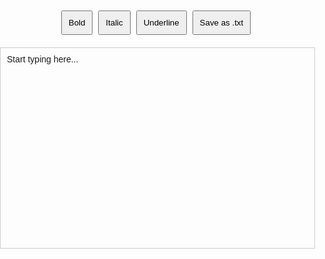 <!DOCTYPE html>
<html lang="en">
<head>
  <meta charset="UTF-8">
  <meta name="viewport" content="width=device-width, initial-scale=1.0">
  <meta name="description" content="Basic Word Processor PWA">
  <meta name="theme-color" content="#000000">
  <link rel="manifest" href="manifest.json">
  <title>Simple Word Processor</title>
  <style>
    body {
      font-family: Arial, sans-serif;
      margin: 0;
      padding: 0;
      text-align: center;
    }
    #toolbar {
      margin: 20px;
    }
    #editor {
      border: 1px solid #ccc;
      padding: 10px;
      min-height: 300px;
      max-width: 800px;
      margin: 20px auto;
      text-align: left;
    }
    button {
      margin-right: 5px;
      padding: 10px;
    }
  </style>
</head>
<body>
  <div id="toolbar">
    <button onclick="document.execCommand('bold', false, '');">Bold</button>
    <button onclick="document.execCommand('italic', false, '');">Italic</button>
    <button onclick="document.execCommand('underline', false, '');">Underline</button>
    <button onclick="downloadTextFile()">Save as .txt</button>
  </div>

  <div id="editor" contenteditable="true">
    Start typing here...
  </div>

  <script>
    // Service Worker Registration
    if ('serviceWorker' in navigator) {
      window.addEventListener('load', () => {
        navigator.serviceWorker.register('service-worker.js').then(registration => {
          console.log('Service Worker registered with scope:', registration.scope);
        }).catch(error => {
          console.log('Service Worker registration failed:', error);
        });
      });
    }

    // Function to download the content as a text file
    function downloadTextFile() {
      const text = document.getElementById('editor').innerText;
      const blob = new Blob([text], { type: 'text/plain' });
      const anchor = document.createElement('a');
      anchor.download = 'document.txt';
      anchor.href = window.URL.createObjectURL(blob);
      anchor.click();
    }
  </script>

  <!-- Service Worker Script -->
  <script id="service-worker-script" type="text/javascript">
    const CACHE_NAME = 'word-processor-cache';
    const urlsToCache = [
      '/',
      '/index.html',
      '/style.css',
      '/app.js'
    ];

    self.addEventListener('install', event => {
      event.waitUntil(
        caches.open(CACHE_NAME)
          .then(cache => {
            return cache.addAll(urlsToCache);
          })
      );
    });

    self.addEventListener('fetch', event => {
      event.respondWith(
        caches.match(event.request)
          .then(response => {
            return response || fetch(event.request);
          })
      );
    });
  </script>

  <!-- Manifest JSON (can be served inline or as a separate file) -->
  <script>
    const manifest = {
      "name": "Simple Word Processor",
      "short_name": "WordProc",
      "start_url": "/index.html",
      "display": "standalone",
      "background_color": "#ffffff",
      "theme_color": "#000000",
      "icons": [
        {
          "src": "icon.png",
          "sizes": "192x192",
          "type": "image/png"
        }
      ]
    };
    const blob = new Blob([JSON.stringify(manifest)], {type: 'application/json'});
    const manifestLink = document.createElement('link');
    manifestLink.rel = 'manifest';
    manifestLink.href = URL.createObjectURL(blob);
    document.head.appendChild(manifestLink);
  </script>
</body>
</html>